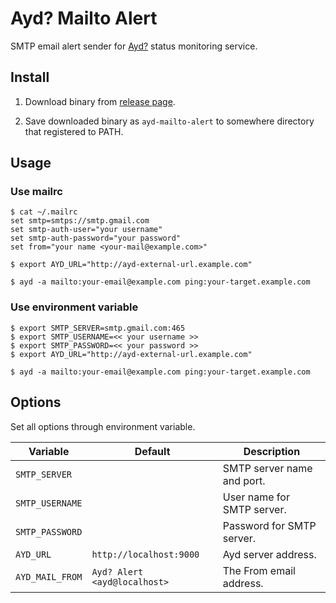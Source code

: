 Ayd? Mailto Alert
=================

SMTP email alert sender for [Ayd?](https://github.com/macrat/ayd) status monitoring service.


## Install

1. Download binary from [release page](https://github.com/macrat/ayd-mailto-alert/releases).

2. Save downloaded binary as `ayd-mailto-alert` to somewhere directory that registered to PATH.


## Usage

### Use mailrc

``` shell
$ cat ~/.mailrc
set smtp=smtps://smtp.gmail.com
set smtp-auth-user="your username"
set smtp-auth-password="your password"
set from="your name <your-mail@example.com>"

$ export AYD_URL="http://ayd-external-url.example.com"

$ ayd -a mailto:your-email@example.com ping:your-target.example.com
```

### Use environment variable

``` shell
$ export SMTP_SERVER=smtp.gmail.com:465
$ export SMTP_USERNAME=<< your username >>
$ export SMTP_PASSWORD=<< your password >>
$ export AYD_URL="http://ayd-external-url.example.com"

$ ayd -a mailto:your-email@example.com ping:your-target.example.com
```


## Options

Set all options through environment variable.

|Variable       |Default                     |Description               |
|---------------|----------------------------|--------------------------|
|`SMTP_SERVER`  |                            |SMTP server name and port.|
|`SMTP_USERNAME`|                            |User name for SMTP server.|
|`SMTP_PASSWORD`|                            |Password for SMTP server. |
|`AYD_URL`      |`http://localhost:9000`     |Ayd server address.       |
|`AYD_MAIL_FROM`|`Ayd? Alert <ayd@localhost>`|The From email address.   |
